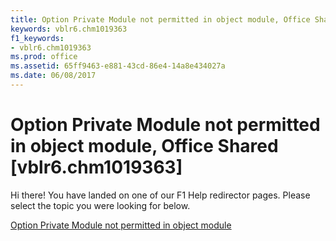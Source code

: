 ```yaml
---
title: Option Private Module not permitted in object module, Office Shared [vblr6.chm1019363]
keywords: vblr6.chm1019363
f1_keywords:
- vblr6.chm1019363
ms.prod: office
ms.assetid: 65ff9463-e881-43cd-86e4-14a8e434027a
ms.date: 06/08/2017
---
```



# Option Private Module not permitted in object module, Office Shared [vblr6.chm1019363]

Hi there! You have landed on one of our F1 Help redirector pages. Please select the topic you were looking for below.

[Option Private Module not permitted in object module](http://msdn.microsoft.com/library/4b3098a1-5bbd-61bf-f242-8b4e1b1714a2%28Office.15%29.aspx)

